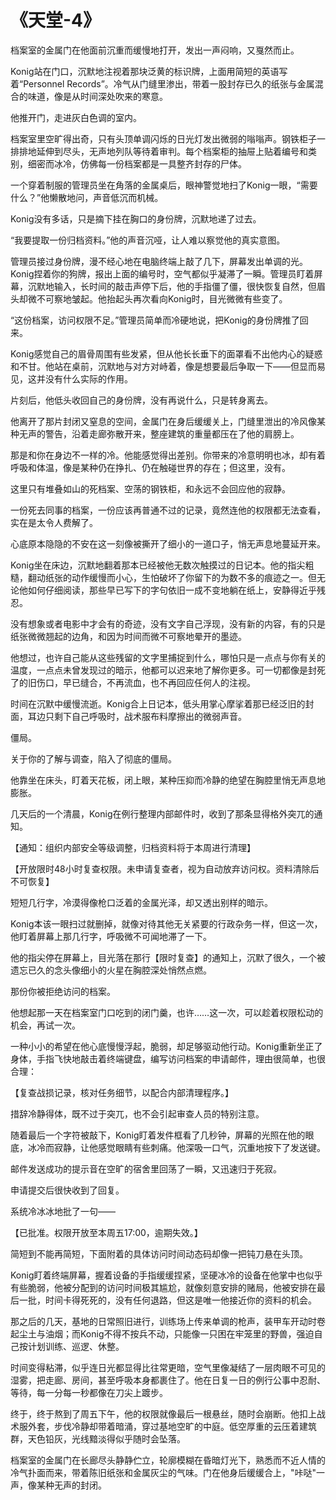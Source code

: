 # 《天堂-4》

档案室的金属门在他面前沉重而缓慢地打开，发出一声闷响，又戛然而止。

Konig站在门口，沉默地注视着那块泛黄的标识牌，上面用简短的英语写着“Personnel Records”。冷气从门缝里渗出，带着一股封存已久的纸张与金属混合的味道，像是从时间深处吹来的寒意。

他推开门，走进灰白色调的室内。

档案室里空旷得出奇，只有头顶单调闪烁的日光灯发出微弱的嗡嗡声。钢铁柜子一排排地延伸到尽头，无声地列队等待着审判。每个档案柜的抽屉上贴着编号和类别，细密而冰冷，仿佛每一份档案都是一具整齐封存的尸体。

一个穿着制服的管理员坐在角落的金属桌后，眼神警觉地扫了Konig一眼，“需要什么？”他懒散地问，声音低沉而机械。

Konig没有多话，只是摘下挂在胸口的身份牌，沉默地递了过去。

“我要提取一份归档资料。”他的声音沉哑，让人难以察觉他的真实意图。

管理员接过身份牌，漫不经心地在电脑终端上敲了几下，屏幕发出单调的光。Konig捏着你的狗牌，报出上面的编号时，空气都似乎凝滞了一瞬。管理员盯着屏幕，沉默地输入，长时间的敲击声停下后，他的手指僵了僵，很快恢复自然，但眉头却微不可察地皱起。他抬起头再次看向Konig时，目光微微有些变了。

“这份档案，访问权限不足。”管理员简单而冷硬地说，把Konig的身份牌推了回来。

Konig感觉自己的眉骨周围有些发紧，但从他长长垂下的面罩看不出他内心的疑惑和不甘。他站在桌前，沉默地与对方对峙着，像是想要最后争取一下——但显而易见，这并没有什么实际的作用。

片刻后，他低头收回自己的身份牌，没有再说什么，只是转身离去。

他离开了那片封闭又窒息的空间，金属门在身后缓缓关上，门缝里泄出的冷风像某种无声的警告，沿着走廊弥散开来，整座建筑的重量都压在了他的肩膀上。

那是和你在身边不一样的冷。他能感觉得出差别。你带来的冷意明明也冰，却有着呼吸和体温，像是某种仍在挣扎、仍在触碰世界的存在；但这里，没有。

这里只有堆叠如山的死档案、空荡的钢铁柜，和永远不会回应他的寂静。

一份死去同事的档案，一份应该再普通不过的记录，竟然连他的权限都无法查看，实在是太令人费解了。

心底原本隐隐的不安在这一刻像被撕开了细小的一道口子，悄无声息地蔓延开来。

Konig坐在床边，沉默地翻着那本已经被他无数次触摸过的日记本。他的指尖粗糙，翻动纸张的动作缓慢而小心，生怕破坏了你留下的为数不多的痕迹之一。但无论他如何仔细阅读，那些早已写下的字句依旧一成不变地躺在纸上，安静得近乎残忍。

没有想象或者电影中才会有的奇迹，没有文字自己浮现，没有新的内容，有的只是纸张微微翘起的边角，和因为时间而微不可察地晕开的墨迹。

他想过，也许自己能从这些残留的文字里捕捉到什么，哪怕只是一点点与你有关的温度，一点点未曾发现过的暗示，他都可以迟来地了解你更多。可一切都像是封死了的旧伤口，早已缝合，不再流血，也不再回应任何人的注视。

时间在沉默中缓慢流逝。Konig合上日记本，低头用掌心摩挲着那已经泛旧的封面，耳边只剩下自己呼吸时，战术服布料摩擦出的微弱声音。

僵局。

关于你的了解与调查，陷入了彻底的僵局。

他靠坐在床头，盯着天花板，闭上眼，某种压抑而冷静的绝望在胸腔里悄无声息地膨胀。

几天后的一个清晨，Konig在例行整理内部邮件时，收到了那条显得格外突兀的通知。

【通知：组织内部安全等级调整，归档资料将于本周进行清理】

【开放限时48小时复查权限。未申请复查者，视为自动放弃访问权。资料清除后不可恢复】

短短几行字，冷漠得像枪口泛着的金属光泽，却又透出别样的暗示。

Konig本该一眼扫过就删掉，就像对待其他无关紧要的行政杂务一样，但这一次，他盯着屏幕上那几行字，呼吸微不可闻地滞了一下。

他的指尖停在屏幕上，目光落在那行【限时复查】的通知上，沉默了很久，一个被遗忘已久的念头像细小的火星在胸腔深处悄然点燃。

那份你被拒绝访问的档案。

他想起那一天在档案室门口吃到的闭门羹，也许……这一次，可以趁着权限松动的机会，再试一次。

一种小小的希望在他心底慢慢浮起，脆弱，却足够驱动他行动。Konig重新坐正了身体，手指飞快地敲击着终端键盘，编写访问档案的申请邮件，理由很简单，也很合理：

【复查战损记录，核对任务细节，以配合内部清理程序。】

措辞冷静得体，既不过于突兀，也不会引起审查人员的特别注意。

随着最后一个字符被敲下，Konig盯着发件框看了几秒钟，屏幕的光照在他的眼底，冰冷而寂静，让他感觉眼睛有些刺痛。他深吸一口气，沉重地按下了发送键。

邮件发送成功的提示音在空旷的宿舍里回荡了一瞬，又迅速归于死寂。

申请提交后很快收到了回复。

系统冷冰冰地批了一句——

【已批准。权限开放至本周五17:00，逾期失效。】

简短到不能再简短，下面附着的具体访问时间动态码却像一把钝刀悬在头顶。

Konig盯着终端屏幕，握着设备的手指缓缓捏紧，坚硬冰冷的设备在他掌中也似乎有些脆弱，他被分配到的访问时间极其尴尬，就像刻意安排的赌局，他被安排在最后一批，时间卡得死死的，没有任何退路，但这是唯一他接近你的资料的机会。

那之后的几天，基地的日常照旧进行，训练场上传来单调的枪声，装甲车开动时卷起尘土与油烟；而Konig不得不按兵不动，只能像一只困在牢笼里的野兽，强迫自己按计划训练、巡逻、休整。

时间变得粘滞，似乎连日光都显得比往常更暗，空气里像凝结了一层肉眼不可见的湿雾，把走廊、房间，甚至呼吸本身都裹住了。他在日复一日的例行公事中忍耐、等待，每一分每一秒都像在刀尖上踱步。

终于，终于熬到了周五下午，他的权限就像最后一根悬丝，随时会崩断。他扣上战术服外套，步伐冷静却带着暗涌，穿过基地空旷的中庭。低空厚重的云压着建筑群，天色铅灰，光线黯淡得似乎随时会坠落。

档案室的金属门在长廊尽头静静伫立，轮廓模糊在昏暗灯光下，熟悉而不近人情的冷气扑面而来，带着陈旧纸张和金属灰尘的气味。门在他身后缓缓合上，"咔哒"一声，像某种无声的封闭。